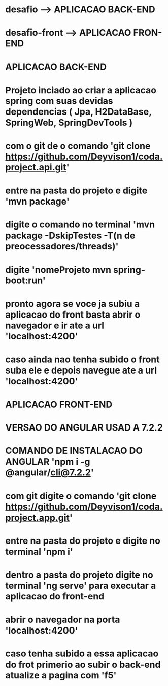 # desafio --> APLICACAO BACK-END
# desafio-front --> APLICACAO FRON-END




# APLICACAO BACK-END

# Projeto inciado ao criar a aplicacao spring com suas devidas dependencias ( Jpa, H2DataBase, SpringWeb, SpringDevTools )
# com o git de o comando 'git clone https://github.com/Deyvison1/coda.project.api.git'
# entre na pasta do projeto e digite 'mvn package'
# digite o comando no terminal 'mvn package -DskipTestes -T(n de preocessadores/threads)'
# digite 'nomeProjeto mvn spring-boot:run'
# pronto agora se voce ja subiu a aplicacao do front basta abrir o navegador e ir ate a url 'localhost:4200'
# caso ainda nao tenha subido o front suba ele e depois navegue ate a url 'localhost:4200'



# APLICACAO FRONT-END

# VERSAO DO ANGULAR USAD	A 7.2.2
# COMANDO DE INSTALACAO DO ANGULAR 'npm i -g @angular/cli@7.2.2'
# com git digite o comando 'git clone https://github.com/Deyvison1/coda.project.app.git'
# entre na pasta do projeto e digite no terminal 'npm i'
# dentro a pasta do projeto digite no terminal 'ng serve' para executar a aplicacao do front-end
# abrir o navegador na porta 'localhost:4200'
# caso tenha subido a essa aplicacao do frot primerio ao subir o back-end atualize a pagina com 'f5'
